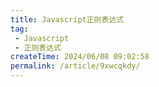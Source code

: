 ```yaml
---
title: Javascript正则表达式
tag:
 - Javascript
 - 正则表达式
createTime: 2024/06/08 09:02:58
permalink: /article/9xwcqkdy/
---
```

